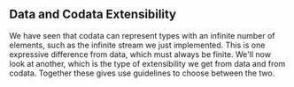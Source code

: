 ## Data and Codata Extensibility

We have seen that codata can represent types with an infinite number of elements, such as the infinite stream we just implemented. This is one expressive difference from data, which must always be finite. We'll now look at another, which is the type of extensibility we get from data and from codata. Together these gives use guidelines to choose between the two.
